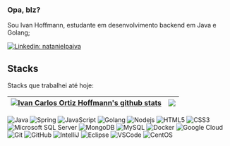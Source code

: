 ### Opa, blz? 

Sou Ivan Hoffmann, estudante em desenvolvimento backend em Java e Golang;

[![Linkedin: natanielpaiva](https://img.shields.io/badge/-Linkedin-blue?style=flat-square&logo=Linkedin&logoColor=white&link=https://www.linkedin.com/in/ivan-hoffmann-82b438117/)](https://www.linkedin.com/in/ivan-hoffmann-82b438117/)

##  Stacks

Stacks que trabalhei até hoje:

| <a href="https://github.com/Ivancoh/github-readme-stats"><img align="center" src="https://github-readme-stats.vercel.app/api?username=Ivancoh&show_icons=true&include_all_commits=true&theme=buefy&hide_border=true" alt="Ivan Carlos Ortiz Hoffmann's github stats" /></a> | <a href="https://github.com/Ivancoh/github-readme-stats"><img align="center" src="https://github-readme-stats.vercel.app/api/top-langs/?username=Ivancoh&layout=compact&theme=buefy&hide_border=true" /></a> |
| ------------- | ------------- |

![Java](https://img.shields.io/badge/-Java-007396?style=flat-square&logo=java)
![Spring](https://img.shields.io/badge/-Spring-6DB33F?style=flat-square&logo=spring&logoColor=white)
![JavaScript](https://img.shields.io/badge/-JavaScript-black?style=flat-square&logo=javascript)
![Golang](https://img.shields.io/badge/Go-00ADD8?style=flat-square&logo=go&logoColor=white)
![Nodejs](https://img.shields.io/badge/-Nodejs-339933?style=flat-square&logo=Node.js&logoColor=white)
![HTML5](https://img.shields.io/badge/-HTML5-E34F26?style=flat-square&logo=html5&logoColor=white)
![CSS3](https://img.shields.io/badge/-CSS3-1572B6?style=flat-square&logo=css3)
![Microsoft SQL Server](https://img.shields.io/badge/-SQL%20Server-CC2927?style=flat-square&logo=microsoft-sql-server&logoColor=white)
![MongoDB](https://img.shields.io/badge/-MongoDB-black?style=flat-square&logo=mongodb)
![MySQL](https://img.shields.io/badge/-MySQL-4479A1?style=flat-square&logo=mysql&logoColor=white)
![Docker](https://img.shields.io/badge/-Docker-2496ED?style=flat-square&logo=docker&logoColor=white)
![Google Cloud](https://img.shields.io/badge/Google%20Cloud-4285F4?style=flat-square&logo=google-cloud&logoColor=white)
![Git](https://img.shields.io/badge/-Git-black?style=flat-square&logo=git)
![GitHub](https://img.shields.io/badge/-GitHub-181717?style=flat-square&logo=github)
![IntelliJ](https://img.shields.io/badge/-IntelliJ%20IDEA-black?style=flat-square&logo=intellij-idea&logoColor=white)
![Eclipse](https://img.shields.io/badge/-Eclipse-2C2255?style=flat-square&logo=eclipse&logoColor=white)
![VSCode](https://img.shields.io/badge/-VSCode-007ACC?style=flat-square&logo=visual-studio-code&logoColor=white)
![CentOS](https://img.shields.io/badge/Cent%20OS-262577?style=flat-square&logo=CentOS&logoColor=white)
